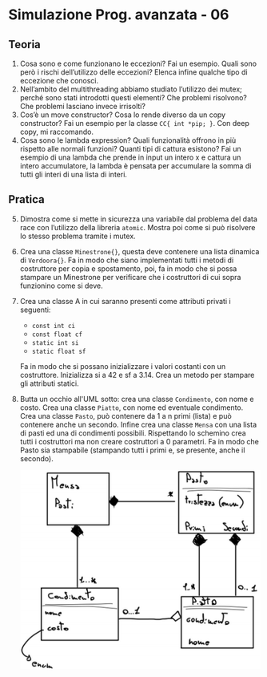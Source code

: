 # Simulazione Prog. avanzata - 06
## Teoria
1. Cosa sono e come funzionano le eccezioni? Fai un esempio. Quali sono però i rischi dell’utilizzo delle eccezioni? Elenca infine qualche tipo di eccezione che conosci. 
2. Nell’ambito del multithreading abbiamo studiato l’utilizzo dei mutex; perché sono stati introdotti questi elementi? Che problemi risolvono? Che problemi lasciano invece irrisolti? 
3. Cos’è un move constructor? Cosa lo rende diverso da un copy constructor? Fai un esempio per la classe `CC{ int *pip; }`. Con deep copy, mi raccomando.
4. Cosa sono le lambda expression? Quali funzionalità offrono in più rispetto alle normali funzioni? Quanti tipi di cattura esistono? Fai un esempio di una lambda che prende in input un intero x e cattura un intero accumulatore, la lambda è pensata per accumulare la somma di tutti gli interi di una lista di interi.

## Pratica
5. Dimostra come si mette in sicurezza una variabile dal problema del data race con l’utilizzo della libreria `atomic`. Mostra poi come si può risolvere lo stesso problema tramite i mutex. 
6. Crea una classe `Minestrone{}`, questa deve contenere una lista dinamica di `Verdoora{}`. Fa in modo che siano implementati tutti i metodi di costruttore per copia e spostamento, poi, fa in modo che si possa stampare un Minestrone per verificare che i costruttori di cui sopra funzionino come si deve. 
7. Crea una classe A in cui saranno presenti come attributi privati i seguenti:
   
    * `const int ci`
    * `const float cf`
    * `static int si`
    * `static float sf`
  
    Fa in modo che si possano inizializzare i valori costanti con un costruttore. Inizializza si a 42 e sf a 3.14. Crea un metodo per stampare gli attributi statici.
8. Butta un occhio all'UML sotto: crea una classe `Condimento`, con nome e costo. Crea una classe `Piatto`, con nome ed eventuale condimento. Crea una classe `Pasto`, può contenere da 1 a n primi (lista) e può contenere anche un secondo. Infine crea una classe `Mensa` con una lista di pasti ed una di condimenti possibili. Rispettando lo schemino crea tutti i costruttori ma non creare costruttori a 0 parametri. Fa in modo che Pasto sia stampabile (stampando tutti i primi e, se presente, anche il secondo). 

    ![es8](assets/es8.png)